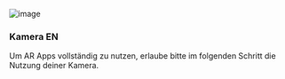 ![image](/assets/items/dialogs/medias/request-camera.svg)

### Kamera EN

Um AR Apps vollständig zu nutzen, erlaube bitte im folgenden Schritt die Nutzung deiner Kamera.
